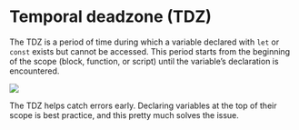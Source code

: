 # Temporal deadzone (TDZ)

The TDZ is a period of time during which a variable declared with <code>let</code> or <code>const</code> exists but cannot be accessed. This period starts from the beginning of the scope (block, function, or script) until the variable’s declaration is encountered.

![](/assets/tdz.png)

The TDZ helps catch errors early. Declaring variables at the top of their scope is best practice, and this pretty much solves the issue.
